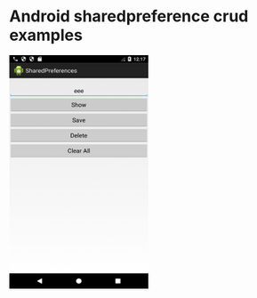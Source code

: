 # Android sharedpreference crud examples

<img src="https://github.com/codexpedia/android_storage_sharedpref_crud/blob/master/captures/main.png" width="250" height="420" />
